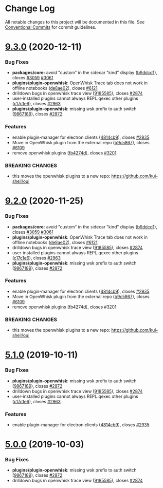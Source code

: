 # Change Log

All notable changes to this project will be documented in this file.
See [Conventional Commits](https://conventionalcommits.org) for commit guidelines.

# [9.3.0](https://github.com/kui-shell/oui/compare/v4.5.0...v9.3.0) (2020-12-11)

### Bug Fixes

- **packages/core:** avoid "custom" in the sidecar "kind" display ([b9ddcd1](https://github.com/kui-shell/oui/commit/b9ddcd1)), closes [#3059](https://github.com/kui-shell/oui/issues/3059) [#3061](https://github.com/kui-shell/oui/issues/3061)
- **plugins/plugin-openwhisk:** OpenWhisk Trace tab does not work in offline notebooks ([de8ae02](https://github.com/kui-shell/oui/commit/de8ae02)), closes [#6121](https://github.com/kui-shell/oui/issues/6121)
- drilldown bugs in openwhisk trace view ([9185585](https://github.com/kui-shell/oui/commit/9185585)), closes [#2874](https://github.com/kui-shell/oui/issues/2874)
- user-installed plugins cannot always REPL.qexec other plugins ([c17c1e6](https://github.com/kui-shell/oui/commit/c17c1e6)), closes [#2963](https://github.com/kui-shell/oui/issues/2963)
- **plugins/plugin-openwhisk:** missing wsk prefix to auth switch ([9867189](https://github.com/kui-shell/oui/commit/9867189)), closes [#2872](https://github.com/kui-shell/oui/issues/2872)

### Features

- enable plugin-manager for electron clients ([4814cb9](https://github.com/kui-shell/oui/commit/4814cb9)), closes [#2935](https://github.com/kui-shell/oui/issues/2935)
- Move in OpenWhisk plugin from the external repo ([b9c5867](https://github.com/kui-shell/oui/commit/b9c5867)), closes [#6109](https://github.com/kui-shell/oui/issues/6109)
- remove openwhisk plugins ([fb4274d](https://github.com/kui-shell/oui/commit/fb4274d)), closes [#3201](https://github.com/kui-shell/oui/issues/3201)

### BREAKING CHANGES

- this moves the openwhisk plugins to a new repo: https://github.com/kui-shell/oui

# [9.2.0](https://github.com/kui-shell/oui/compare/v4.5.0...v9.2.0) (2020-11-25)

### Bug Fixes

- **packages/core:** avoid "custom" in the sidecar "kind" display ([b9ddcd1](https://github.com/kui-shell/oui/commit/b9ddcd1)), closes [#3059](https://github.com/kui-shell/oui/issues/3059) [#3061](https://github.com/kui-shell/oui/issues/3061)
- **plugins/plugin-openwhisk:** OpenWhisk Trace tab does not work in offline notebooks ([de8ae02](https://github.com/kui-shell/oui/commit/de8ae02)), closes [#6121](https://github.com/kui-shell/oui/issues/6121)
- drilldown bugs in openwhisk trace view ([9185585](https://github.com/kui-shell/oui/commit/9185585)), closes [#2874](https://github.com/kui-shell/oui/issues/2874)
- user-installed plugins cannot always REPL.qexec other plugins ([c17c1e6](https://github.com/kui-shell/oui/commit/c17c1e6)), closes [#2963](https://github.com/kui-shell/oui/issues/2963)
- **plugins/plugin-openwhisk:** missing wsk prefix to auth switch ([9867189](https://github.com/kui-shell/oui/commit/9867189)), closes [#2872](https://github.com/kui-shell/oui/issues/2872)

### Features

- enable plugin-manager for electron clients ([4814cb9](https://github.com/kui-shell/oui/commit/4814cb9)), closes [#2935](https://github.com/kui-shell/oui/issues/2935)
- Move in OpenWhisk plugin from the external repo ([b9c5867](https://github.com/kui-shell/oui/commit/b9c5867)), closes [#6109](https://github.com/kui-shell/oui/issues/6109)
- remove openwhisk plugins ([fb4274d](https://github.com/kui-shell/oui/commit/fb4274d)), closes [#3201](https://github.com/kui-shell/oui/issues/3201)

### BREAKING CHANGES

- this moves the openwhisk plugins to a new repo: https://github.com/kui-shell/oui

# [5.1.0](https://github.com/IBM/kui/compare/v4.5.0...v5.1.0) (2019-10-11)

### Bug Fixes

- **plugins/plugin-openwhisk:** missing wsk prefix to auth switch ([9867189](https://github.com/IBM/kui/commit/9867189)), closes [#2872](https://github.com/IBM/kui/issues/2872)
- drilldown bugs in openwhisk trace view ([9185585](https://github.com/IBM/kui/commit/9185585)), closes [#2874](https://github.com/IBM/kui/issues/2874)
- user-installed plugins cannot always REPL.qexec other plugins ([c17c1e6](https://github.com/IBM/kui/commit/c17c1e6)), closes [#2963](https://github.com/IBM/kui/issues/2963)

### Features

- enable plugin-manager for electron clients ([4814cb9](https://github.com/IBM/kui/commit/4814cb9)), closes [#2935](https://github.com/IBM/kui/issues/2935)

# [5.0.0](https://github.com/IBM/kui/compare/v4.5.0...v5.0.0) (2019-10-03)

### Bug Fixes

- **plugins/plugin-openwhisk:** missing wsk prefix to auth switch ([9867189](https://github.com/IBM/kui/commit/9867189)), closes [#2872](https://github.com/IBM/kui/issues/2872)
- drilldown bugs in openwhisk trace view ([9185585](https://github.com/IBM/kui/commit/9185585)), closes [#2874](https://github.com/IBM/kui/issues/2874)
